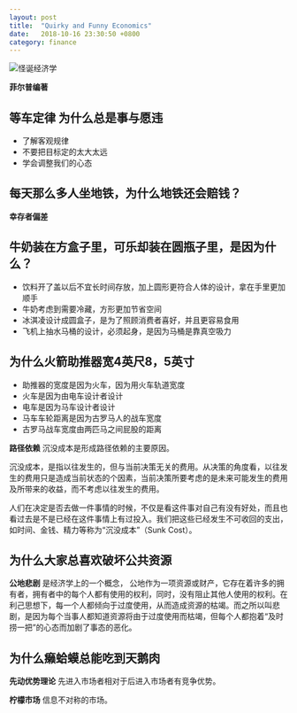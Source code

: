 ```yaml
---
layout: post
title:  "Quirky and Funny Economics"
date:   2018-10-16 23:30:50 +0800
category: finance
---
```

![怪诞经济学](http://image4.suning.cn/uimg/b2c/newcatentries/0070091573-000000000615549002_5_800x800.jpg)

**菲尔普编著**

## 等车定律 为什么总是事与愿违

- 了解客观规律
- 不要把目标定的太大太远
- 学会调整我们的心态


## 每天那么多人坐地铁，为什么地铁还会赔钱？

**幸存者偏差**

## 牛奶装在方盒子里，可乐却装在圆瓶子里，是因为什么？

- 饮料开了盖以后不宜长时间存放，加上圆形更符合人体的设计，拿在手里更加顺手
- 牛奶考虑到需要冷藏，方形更加节省空间
- 冰淇凌设计成圆盒子，是为了照顾消费者喜好，并且更容易食用
- 飞机上抽水马桶的设计，必须起身，是因为马桶是靠真空吸力


## 为什么火箭助推器宽4英尺8，5英寸

- 助推器的宽度是因为火车，因为用火车轨道宽度
- 火车是因为由电车设计者设计
- 电车是因为马车设计者设计
- 马车车轮距离是因为古罗马人的战车宽度
- 古罗马战车宽度由两匹马之间屁股的距离

**路径依赖** 沉没成本是形成路径依赖的主要原因。 

沉没成本，是指以往发生的，但与当前决策无关的费用。从决策的角度看，以往发生的费用只是造成当前状态的个因素，当前决策所要考虑的是未来可能发生的费用及所带来的收益，而不考虑以往发生的费用。 

人们在决定是否去做一件事情的时候，不仅是看这件事对自己有没有好处，而且也看过去是不是已经在这件事情上有过投入。我们把这些已经发生不可收回的支出，如时间、金钱、精力等称为“沉没成本”（Sunk Cost）。

## 为什么大家总喜欢破坏公共资源

**公地悲剧** 是经济学上的一个概念， 公地作为一项资源或财产，它存在着许多的拥有者，拥有者中的每个人都有使用的权利，同时，没有阻止其他人使用的权利。在利己思想下，每一个人都倾向于过度使用，从而造成资源的枯竭。而之所以叫悲剧，是因为每个当事人都知道资源将由于过度使用而枯竭，但每个人都抱着“及时捞一把”的心态而加剧了事态的恶化。


## 为什么癞蛤蟆总能吃到天鹅肉

**先动优势理论** 先进入市场者相对于后进入市场者有竞争优势。

**柠檬市场** 信息不对称的市场。 





